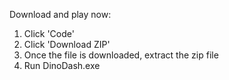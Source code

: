 Download and play now:
1. Click 'Code'
2. Click 'Download ZIP'
3. Once the file is downloaded, extract the zip file
4. Run DinoDash.exe

